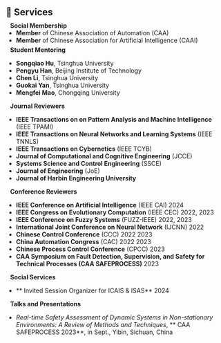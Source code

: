 <h1 id="services"></h1>

<h2 style="margin: 60px 0px 10px;">📜 Services</h2>

<h4 style="margin:0 10px 0;">Social Membership</h4>

<ul style="margin:0 0 5px;">
  <li><autocolor><strong>Member</strong> of Chinese Association of Automation (CAA)</autocolor></li>
  <li><autocolor><strong>Member</strong> of Chinese Association for Artificial Intelligence (CAAI)</autocolor></li>  
</ul>

<h4 style="margin:0 10px 0;">Student Mentoring</h4>


* **Songqiao Hu**,  Tsinghua University
* **Pengyu Han**, Beijing Institute of Technology
* **Chen Li**, Tsinghua University
* **Guokai Yan**, Tsinghua University
* **Mengfei Mao**, Chongqing University


<h4 style="margin:0 10px 0;">Journal Reviewers</h4>

* **IEEE Transactions on on Pattern Analysis and Machine Intelligence** (IEEE TPAMI) 
* **IEEE Transactions on Neural Networks and Learning Systems** (IEEE TNNLS) 
* **IEEE Transactions on Cybernetics** (IEEE TCYB)
* **Journal of Computational and Cognitive Engineering** (JCCE)
* **Systems Science and Control Engineering** (SSCE)
* **Journal of Engineering** (JoE)
* **Journal of Harbin Engineering University**
 
<h4 style="margin:0 10px 0;">Conference Reviewers</h4>

* **IEEE Conference on Artificial Intelligence** (IEEE CAI) 2024
* **IEEE Congress on Evolutionary Computation** (IEEE CEC) 2022, 2023
* **IEEE Conference on Fuzzy Systems** (FUZZ-IEEE)  2022, 2023
* **International Joint Conference on Neural Network** (IJCNN) 2022
* **Chinese Control Conference** (CCC) 2022 2023
* **China Automation Congress** (CAC) 2022 2023
* **Chinese Process Control Conference** (CPCC) 2023
* **CAA Symposium on Fault Detection, Supervision, and Safety for Technical Processes (CAA SAFEPROCESS)** 2023

<h4 style="margin:0 10px 0;">Social Services</h4>

* ** Invited Session Organizer for ICAIS & ISAS**  2024

<h4 style="margin:0 10px 0;">Talks and Presentations</h4>

* *Real-time Safety Assessment of Dynamic Systems in Non-stationary Environments: A Review of Methods and Techniques*,  ** CAA SAFEPROCESS 2023**, in Sept., Yibin, Sichuan, China








